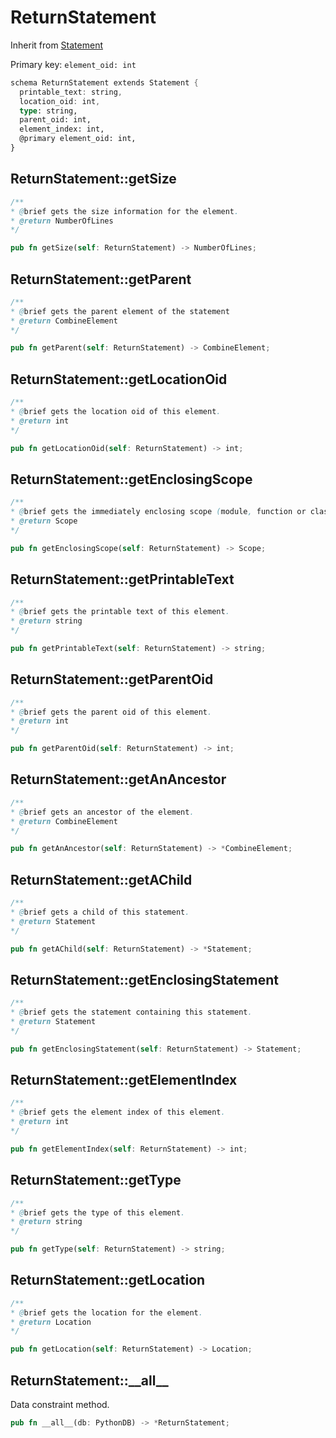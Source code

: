 # ReturnStatement

Inherit from [Statement](./Statement.md)

Primary key: `element_oid: int`

```rust
schema ReturnStatement extends Statement {
  printable_text: string,
  location_oid: int,
  type: string,
  parent_oid: int,
  element_index: int,
  @primary element_oid: int,
}
```
## ReturnStatement::getSize

```java
/**
* @brief gets the size information for the element.
* @return NumberOfLines
*/
```
```rust
pub fn getSize(self: ReturnStatement) -> NumberOfLines;
```
## ReturnStatement::getParent

```java
/**
* @brief gets the parent element of the statement
* @return CombineElement 
*/
```
```rust
pub fn getParent(self: ReturnStatement) -> CombineElement;
```
## ReturnStatement::getLocationOid

```java
/**
* @brief gets the location oid of this element.
* @return int
*/
```
```rust
pub fn getLocationOid(self: ReturnStatement) -> int;
```
## ReturnStatement::getEnclosingScope

```java
/**
* @brief gets the immediately enclosing scope (module, function or class) whose body contains this statement.
* @return Scope 
*/
```
```rust
pub fn getEnclosingScope(self: ReturnStatement) -> Scope;
```
## ReturnStatement::getPrintableText

```java
/**
* @brief gets the printable text of this element.
* @return string
*/
```
```rust
pub fn getPrintableText(self: ReturnStatement) -> string;
```
## ReturnStatement::getParentOid

```java
/**
* @brief gets the parent oid of this element.
* @return int
*/
```
```rust
pub fn getParentOid(self: ReturnStatement) -> int;
```
## ReturnStatement::getAnAncestor

```java
/**
* @brief gets an ancestor of the element.
* @return CombineElement 
*/
```
```rust
pub fn getAnAncestor(self: ReturnStatement) -> *CombineElement;
```
## ReturnStatement::getAChild

```java
/**
* @brief gets a child of this statement.
* @return Statement 
*/
```
```rust
pub fn getAChild(self: ReturnStatement) -> *Statement;
```
## ReturnStatement::getEnclosingStatement

```java
/**
* @brief gets the statement containing this statement.
* @return Statement 
*/
```
```rust
pub fn getEnclosingStatement(self: ReturnStatement) -> Statement;
```
## ReturnStatement::getElementIndex

```java
/**
* @brief gets the element index of this element.
* @return int
*/
```
```rust
pub fn getElementIndex(self: ReturnStatement) -> int;
```
## ReturnStatement::getType

```java
/**
* @brief gets the type of this element.
* @return string
*/
```
```rust
pub fn getType(self: ReturnStatement) -> string;
```
## ReturnStatement::getLocation

```java
/**
* @brief gets the location for the element.
* @return Location
*/
```
```rust
pub fn getLocation(self: ReturnStatement) -> Location;
```
## ReturnStatement::\_\_all\_\_

Data constraint method.

```rust
pub fn __all__(db: PythonDB) -> *ReturnStatement;
```
